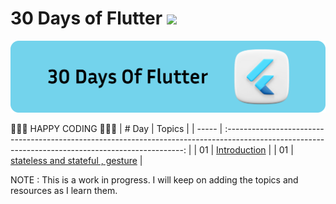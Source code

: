 # 30 Days of Flutter ![](https://img.shields.io/badge/30%20Days%20Of-Flutter-blue)

 ![](./docs/img/30dayofflutter.svg)

💛💛💛 HAPPY CODING 💛💛💛
| # Day |                                                                       Topics                                                                        |
| ----- | :-------------------------------------------------------------------------------------------------------------------------------------------------: |
| 01    |                                                             [Introduction](./day1/README.md)                                                        |
| 01    |                                                             [stateless and stateful , gesture](./day2/README.md)                                                        |



NOTE : This is a work in progress. I will keep on adding the topics and resources as I learn them. 
